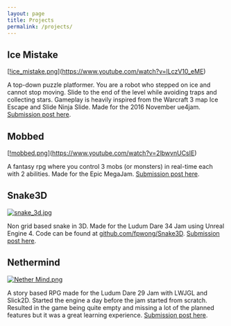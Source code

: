 ```yaml
---
layout: page
title: Projects
permalink: /projects/
---
```


## Ice Mistake

[[!ice_mistake.png](http://i.imgur.com/H4zbpil.png)](https://www.youtube.com/watch?v=lLczV10_eME)

A top-down puzzle platformer. You are a robot who stepped on ice and cannot stop moving. Slide to the end of the level while avoiding traps and collecting stars. Gameplay is heavily inspired from the Warcraft 3 map Ice Escape and Slide Ninja Slide. Made for the 2016 November ue4jam. [Submission post here](https://forums.unrealengine.com/showthread.php?128345-November-ue4jam-Submission-Thread&p=622815#post622815).

## Mobbed

[[!mobbed.png](https://puu.sh/rHtZb/6a88a48e48.PNG)](https://www.youtube.com/watch?v=2lbwvnUCsIE)

A fantasy rpg where you control 3 mobs (or monsters) in real-time each with 2 abilities. Made for the Epic MegaJam. [Submission post here](https://forums.unrealengine.com/showthread.php?124973-Epic-MegaJam-Submission-Thread&p=608515#post608515).

## Snake3D

[![snake_3d.jpg](https://img.youtube.com/vi/lBfs9HHP_v4/0.jpg)](https://www.youtube.com/watch?v=lBfs9HHP_v4)

Non grid based snake in 3D. Made for the Ludum Dare 34 Jam using Unreal Engine 4. Code can be found at [github.com/fpwong/Snake3D](https://github.com/fpwong/Snake3D). [Submission post here](http://ludumdare.com/compo/ludum-dare-34/?action=preview&uid=63883).

## Nethermind

[![Nether Mind.png](http://ludumdare.com/compo/wp-content/compo2/342546/20085-shot0.PNG)](http://ludumdare.com/compo/ludum-dare-29/?action=preview&uid=20085)

A story based RPG made for the Ludum Dare 29 Jam with LWJGL and Slick2D. Started the engine a day before the jam started from scratch. Resulted in the game being quite empty and missing a lot of the planned features but it was a great learning experience. [Submission post here](http://ludumdare.com/compo/ludum-dare-29/?action=preview&uid=20085).